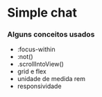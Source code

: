 # Simple chat


### Alguns conceitos usados 

- :focus-within
- :not()
- .scrollIntoView()
- grid e flex
- unidade de medida rem
- responsividade